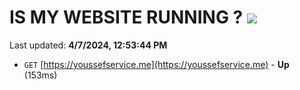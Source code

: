 # IS MY WEBSITE RUNNING ? [![](https://img.shields.io/static/v1?label=Sponsor&message=%E2%9D%A4&logo=GitHub&color=%23fe8e86)](https://github.com/sponsors/<username>)

Last updated: **4/7/2024, 12:53:44 PM**

- `GET` [https://youssefservice.me](https://youssefservice.me) - **Up** (153ms)
